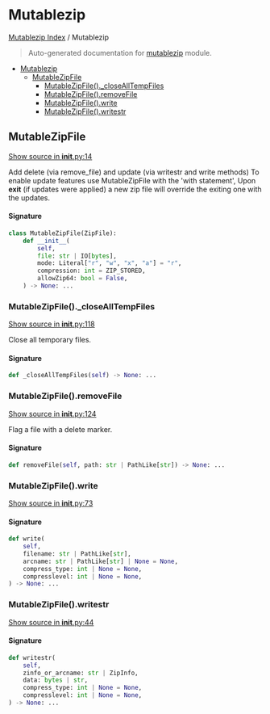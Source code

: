 # Mutablezip

[Mutablezip Index](../README.md#mutablezip-index) / Mutablezip

> Auto-generated documentation for [mutablezip](../../../mutablezip/__init__.py) module.

- [Mutablezip](#mutablezip)
  - [MutableZipFile](#mutablezipfile)
    - [MutableZipFile()._closeAllTempFiles](#mutablezipfile()_closealltempfiles)
    - [MutableZipFile().removeFile](#mutablezipfile()removefile)
    - [MutableZipFile().write](#mutablezipfile()write)
    - [MutableZipFile().writestr](#mutablezipfile()writestr)

## MutableZipFile

[Show source in __init__.py:14](../../../mutablezip/__init__.py#L14)

Add delete (via remove_file) and update (via writestr and write methods)
To enable update features use MutableZipFile with the 'with statement',
Upon __exit__ (if updates were applied) a new zip file will override the
exiting one with the updates.

#### Signature

```python
class MutableZipFile(ZipFile):
    def __init__(
        self,
        file: str | IO[bytes],
        mode: Literal["r", "w", "x", "a"] = "r",
        compression: int = ZIP_STORED,
        allowZip64: bool = False,
    ) -> None: ...
```

### MutableZipFile()._closeAllTempFiles

[Show source in __init__.py:118](../../../mutablezip/__init__.py#L118)

Close all temporary files.

#### Signature

```python
def _closeAllTempFiles(self) -> None: ...
```

### MutableZipFile().removeFile

[Show source in __init__.py:124](../../../mutablezip/__init__.py#L124)

Flag a file with a delete marker.

#### Signature

```python
def removeFile(self, path: str | PathLike[str]) -> None: ...
```

### MutableZipFile().write

[Show source in __init__.py:73](../../../mutablezip/__init__.py#L73)

#### Signature

```python
def write(
    self,
    filename: str | PathLike[str],
    arcname: str | PathLike[str] | None = None,
    compress_type: int | None = None,
    compresslevel: int | None = None,
) -> None: ...
```

### MutableZipFile().writestr

[Show source in __init__.py:44](../../../mutablezip/__init__.py#L44)

#### Signature

```python
def writestr(
    self,
    zinfo_or_arcname: str | ZipInfo,
    data: bytes | str,
    compress_type: int | None = None,
    compresslevel: int | None = None,
) -> None: ...
```